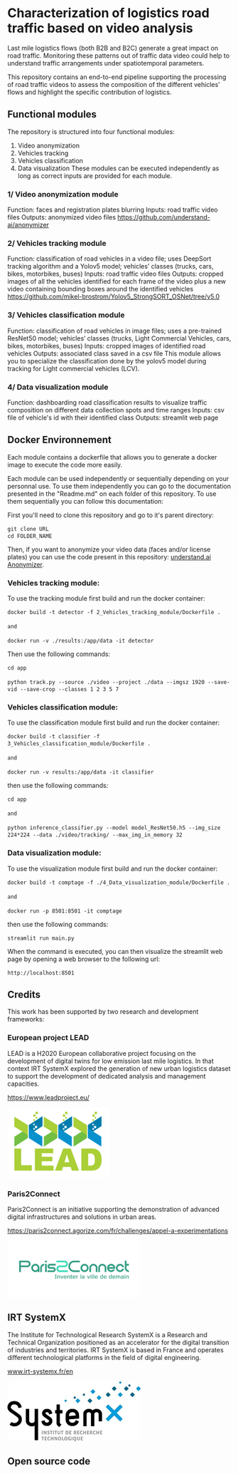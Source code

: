 # Characterization of logistics road traffic based on video analysis

Last mile logistics flows (both B2B and B2C) generate a great impact on road traffic. Monitoring these patterns out of traffic data video could help to understand traffic arrangements under spatiotemporal parameters.

This repository contains an end-to-end pipeline supporting the processing of road traffic videos to assess the composition of the different vehicles’ flows and highlight the specific contribution of logistics.

## Functional modules
The repository is structured into four functional modules:
1.	Video anonymization
2.	Vehicles tracking
3.	Vehicles classification
4.	Data visualization
These modules can be executed independently as long as correct inputs are provided for each module.


### 1/ Video anonymization module
Function: faces and registration plates blurring
Inputs: road traffic video files
Outputs: anonymized video files
https://github.com/understand-ai/anonymizer

### 2/ Vehicles tracking module
Function: classification of road vehicles in a video file; uses DeepSort tracking algorithm and a Yolov5 model; vehicles’ classes (trucks, cars, bikes, motorbikes, buses)
Inputs: road traffic video files
Outputs: cropped images of all the vehicles identified for each frame of the video plus a new video containing bounding boxes around the identified vehicles
https://github.com/mikel-brostrom/Yolov5_StrongSORT_OSNet/tree/v5.0 


### 3/ Vehicles classification module
Function: classification of road vehicles in image files; uses a pre-trained ResNet50 model; vehicles’ classes (trucks, Light Commercial Vehicles, cars, bikes, motorbikes, buses)
Inputs: cropped images of identified road vehicles 
Outputs: associated class saved in a csv file
This module allows you to specialize the classification done by the yolov5 model during tracking for Light commercial vehicles (LCV).


### 4/ Data visualization module
Function: dashboarding road classification results to visualize traffic composition on different data collection spots and time ranges
Inputs: csv file of vehicle's id with their identified class
Outputs: streamlit web page


## Docker Environnement

Each module contains a dockerfile that allows you to generate a docker image to execute the code more easily.

Each module can be used independently or sequentially depending on your personnal use. To use them independently you can go to the documentation presented in the "Readme.md" on each folder of this repository. To use them sequentially you can follow this documentation:

First you'll need to clone this repository and go to it's parent directory:

```
git clone URL
cd FOLDER_NAME
```

Then, if you want to anonymize your video data (faces and/or license plates) you can use the code present in this repository: [understand.ai Anonymizer](https://github.com/understand-ai/anonymizer).

### Vehicles tracking module:

To use the tracking module first build and run the docker container: 
```
docker build -t detector -f 2_Vehicles_tracking_module/Dockerfile .

and

docker run -v ./results:/app/data -it detector

```
Then use the following commands: 
```
cd app

python track.py --source ./video --project ./data --imgsz 1920 --save-vid --save-crop --classes 1 2 3 5 7
```

### Vehicles classification module:
To use the classification module first build and run the docker container: 
```
docker build -t classifier -f 3_Vehicles_classification_module/Dockerfile .

and

docker run -v results:/app/data -it classifier
```

then use the following commands:

```
cd app

and

python inference_classifier.py --model model_ResNet50.h5 --img_size 224*224 --data ./video/tracking/ --max_img_in_memory 32
```
### Data visualization module:
To use the visualization module first build and run the docker container: 
```
docker build -t comptage -f ./4_Data_visualization_module/Dockerfile .

and

docker run -p 8501:8501 -it comptage
```

then use the following commands:

```
streamlit run main.py
```

When the command is executed, you can then visualize the streamlit web page by opening a web browser to the following url:

```
http://localhost:8501
```

## Credits 
This work has been supported by two research and development frameworks:

### European project LEAD
LEAD is a H2020 European collaborative project focusing on the development of digital twins for low emission last mile logistics. In that context IRT SystemX explored the generation of new urban logistics dataset to support the development of dedicated analysis and management capacities.

https://www.leadproject.eu/

![LEAD project logo](images/logo_lead.png) 

### Paris2Connect
Paris2Connect is an initiative supporting the demonstration of advanced digital infrastructures and solutions in urban areas.

https://paris2connect.agorize.com/fr/challenges/appel-a-experimentations

![Paris2connect logo](images/logo_paris2connect.png) 
 
## IRT SystemX
The Institute for Technological Research SystemX is a Research and Technical Organization positioned as an accelerator for the digital transition of industries and territories.
IRT SystemX is based in France and operates different technological platforms in the field of digital engineering.

www.irt-systemx.fr/en 

![IRT SystemX logo](images/logo_systemX.jpg) 

## Open source code

